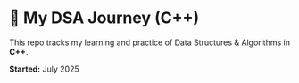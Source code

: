 # 🧠 My DSA Journey (C++)

This repo tracks my learning and practice of Data Structures & Algorithms in **C++**.

**Started:** July 2025  


